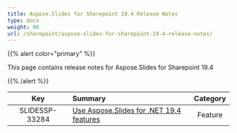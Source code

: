 ```yaml
---
title: Aspose.Slides for Sharepoint 19.4 Release Notes
type: docs
weight: 90
url: /sharepoint/aspose-slides-for-sharepoint-19-4-release-notes/
---
```


{{% alert color="primary" %}} 

This page contains release notes for Aspose.Slides for Sharepoint 19.4

{{% /alert %}} 

|**Key** |**Summary** |**Category** |
| :-: | :- | :-: |
|SLIDESSP-33284|[Use Aspose.Slides for .NET 19.4 features](/slides/net/aspose-slides-for-net-19-4-release-notes/)|Feature|

